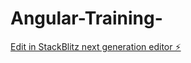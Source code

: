 # Angular-Training-

[Edit in StackBlitz next generation editor ⚡️](https://stackblitz.com/~/github.com/Genesiis15/Angular-Training-)